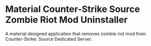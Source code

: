 # Material Counter-Strike Source Zombie Riot Mod Uninstaller
 A material designed application that removes zombie riot mod from Counter-Strike: Source Dedicated Server.
